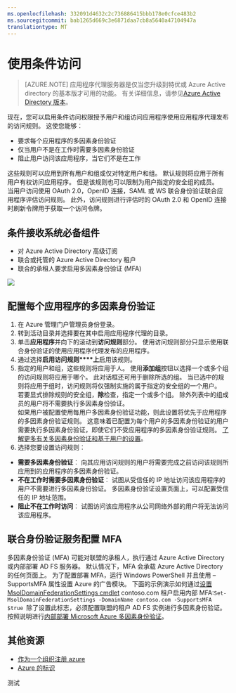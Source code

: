```yaml
---
ms.openlocfilehash: 332091d4632c2c736886415bbb178e0cfce483b2
ms.sourcegitcommit: bab1265d669c3e6871daa7cb8a5640a47104947a
translationtype: MT
---
```

<properties
    pageTitle="条件与 AD Azure 应用程序代理发布的应用程序访问"
    description="介绍如何设置条件发布使用 Azure AD 应用程序代理服务器进行远程访问的应用程序的访问权限。"
    services="active-directory"
    documentationCenter=""
    authors="rkarlin"
    manager="msStevenPo"
    editor=""/>

<tags
    ms.service="active-directory"
    ms.workload="identity"
    ms.tgt_pltfrm="na"
    ms.devlang="na"
    ms.topic="article"
    ms.date="08/09/2015"
    ms.author="rkarlin"/>

# 使用条件访问
> [AZURE.NOTE] 应用程序代理服务器是仅当您升级到特优或 Azure Active directory 的基本版才可用的功能。 有关详细信息，请参见[Azure Active Directory 版本](https://msdn.microsoft.com/library/azure/dn532272.aspx)。

现在，您可以启用条件访问权限授予用户和组访问应用程序使用应用程序代理发布的访问规则。 这使您能够︰
- 要求每个应用程序的多因素身份验证
- 仅当用户不是在工作时需要多因素身份验证
- 阻止用户访问该应用程序，当它们不是在工作

这些规则可以应用到所有用户和组或仅对特定用户和组。
默认规则将应用于所有用户有权访问应用程序。 但是该规则也可以限制为用户指定的安全组的成员。  
当用户访问使用 OAuth 2.0，OpenID 连接，SAML 或 WS 联合身份验证联合应用程序评估访问规则。 此外，访问规则进行评估时的 OAuth 2.0 和 OpenID 连接时刷新令牌用于获取一个访问令牌。 

## 条件接收系统必备组件

- 对 Azure Active Directory 高级订阅 
- 联合或托管的 Azure Active Directory 租户 
- 联合的承租人要求启用多因素身份验证 (MFA) 

![](http://i.imgur.com/rv28onQ.png)

## 配置每个应用程序的多因素身份验证
1. 在 Azure 管理门户管理员身份登录。
2. 转到活动目录并选择要在其中启用应用程序代理的目录。
3. 单击**应用程序**并向下的滚动到**访问规则**部分。 使用访问规则部分只显示使用联合身份验证的使用应用程序代理发布的应用程序。
4. 通过选择**启用访问规则****上**启用该规则。
5. 指定的用户和组，这些规则将应用于人。 使用**添加组**按钮以选择一个或多个组的访问规则将应用于哪个。 此对话框还可用于删除所选的组。  当已选中的规则将应用于组时，访问规则将仅强制实施的属于指定的安全组的一个用户。 <br> 若要显式排除规则的安全组，**除**检查，指定一个或多个组。 除外列表中的组成员的用户将不需要执行多因素身份验证。 <br>如果用户被配置使用每用户多因素身份验证功能，则此设置将优先于应用程序的多因素身份验证规则。 这意味着已配置为每个用户的多因素身份验证的用户需要执行多因素身份验证，即使它们不受应用程序的多因素身份验证规则。 [了解更多有关多因素身份验证和基于用户的设置](../multi-factor-authentication/multi-factor-authentication.md)。 
6. 选择您要设置访问规则︰
- **需要多因素身份验证**︰ 向其应用访问规则的用户将需要完成之前访问该规则所应用到的应用程序的多因素身份验证。
- **不在工作时需要多因素身份验证**︰ 试图从受信任的 IP 地址访问该应用程序的用户不需要进行多因素身份验证。 多因素身份验证设置页面上，可以配置受信任的 IP 地址范围。
- **阻止不在工作时访问**︰ 试图访问该应用程序从公司网络外部的用户将无法访问该应用程序。


## 联合身份验证服务配置 MFA
多因素身份验证 (MFA) 可能对联盟的承租人，执行通过 Azure Active Directory 或内部部署 AD FS 服务器。 默认情况下，MFA 会承载 Azure Active Directory 的任何页面上。 为了配置部署 MFA，运行 Windows PowerShell 并且使用 – SupportsMFA 属性设置 Azure 的广告模块。
下面的示例演示如何通过[设置 MsolDomainFederationSettings cmdlet](https://msdn.microsoft.com/library/azure/dn194088.aspx) contoso.com 租户启用内部 MFA:`Set-MsolDomainFederationSettings -DomainName contoso.com -SupportsMFA $true `除了设置此标志，必须配置联盟的租户 AD FS 实例进行多因素身份验证。 按照说明进行[内部部署 Microsoft Azure 多因素身份验证](http://technet.microsoft.com/library/dn280946.aspx)。 
## 其他资源

* [作为一个组织注册 azure](..sign-up-organization.md)
* [Azure 的标识](..fundamentals-identity.md)

测试
